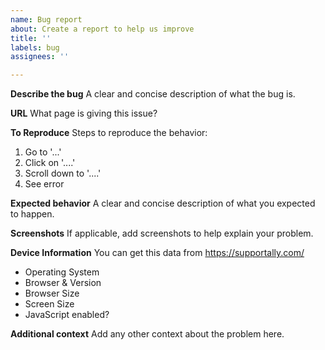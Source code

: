 ```yaml
---
name: Bug report
about: Create a report to help us improve
title: ''
labels: bug
assignees: ''

---
```


**Describe the bug**
A clear and concise description of what the bug is.

**URL**
What page is giving this issue?

**To Reproduce**
Steps to reproduce the behavior:
1. Go to '...'
2. Click on '....'
3. Scroll down to '....'
4. See error

**Expected behavior**
A clear and concise description of what you expected to happen.

**Screenshots**
If applicable, add screenshots to help explain your problem.

**Device Information**
You can get this data from https://supportally.com/
 - Operating System
 - Browser & Version
 - Browser Size
 - Screen Size
 - JavaScript enabled?

**Additional context**
Add any other context about the problem here.
